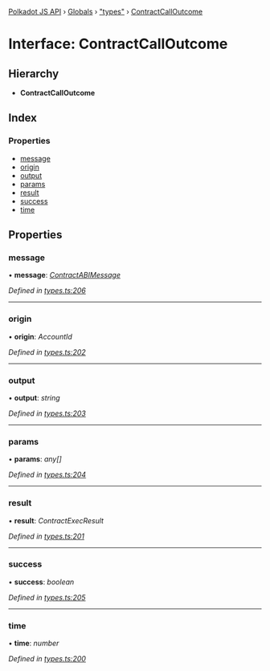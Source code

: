[Polkadot JS API](../README.md) › [Globals](../globals.md) › ["types"](../modules/_types_.md) › [ContractCallOutcome](_types_.contractcalloutcome.md)

# Interface: ContractCallOutcome

## Hierarchy

* **ContractCallOutcome**

## Index

### Properties

* [message](_types_.contractcalloutcome.md#message)
* [origin](_types_.contractcalloutcome.md#origin)
* [output](_types_.contractcalloutcome.md#output)
* [params](_types_.contractcalloutcome.md#params)
* [result](_types_.contractcalloutcome.md#result)
* [success](_types_.contractcalloutcome.md#success)
* [time](_types_.contractcalloutcome.md#time)

## Properties

###  message

• **message**: *[ContractABIMessage](_types_.contractabimessage.md)*

*Defined in [types.ts:206](https://github.com/polkadot-js/api/blob/8d3cb72189/packages/api-contract/src/types.ts#L206)*

___

###  origin

• **origin**: *AccountId*

*Defined in [types.ts:202](https://github.com/polkadot-js/api/blob/8d3cb72189/packages/api-contract/src/types.ts#L202)*

___

###  output

• **output**: *string*

*Defined in [types.ts:203](https://github.com/polkadot-js/api/blob/8d3cb72189/packages/api-contract/src/types.ts#L203)*

___

###  params

• **params**: *any[]*

*Defined in [types.ts:204](https://github.com/polkadot-js/api/blob/8d3cb72189/packages/api-contract/src/types.ts#L204)*

___

###  result

• **result**: *ContractExecResult*

*Defined in [types.ts:201](https://github.com/polkadot-js/api/blob/8d3cb72189/packages/api-contract/src/types.ts#L201)*

___

###  success

• **success**: *boolean*

*Defined in [types.ts:205](https://github.com/polkadot-js/api/blob/8d3cb72189/packages/api-contract/src/types.ts#L205)*

___

###  time

• **time**: *number*

*Defined in [types.ts:200](https://github.com/polkadot-js/api/blob/8d3cb72189/packages/api-contract/src/types.ts#L200)*
